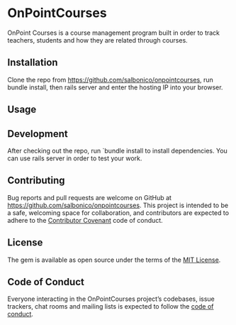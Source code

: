 # OnPointCourses

OnPoint Courses is a course management program built in order to track teachers, students and how they are related through courses.

## Installation
Clone the repo from https://github.com/salbonico/onpointcourses, run bundle install, then rails server and enter the hosting IP into your browser.


## Usage
 


## Development

After checking out the repo, run `bundle install to install dependencies. You can use rails server in order to test your work. 


## Contributing

Bug reports and pull requests are welcome on GitHub at https://github.com/salbonico/onpointcourses. This project is intended to be a safe, welcoming space for collaboration, and contributors are expected to adhere to the [Contributor Covenant](http://contributor-covenant.org) code of conduct.

## License

The gem is available as open source under the terms of the [MIT License](https://opensource.org/licenses/MIT).

## Code of Conduct

Everyone interacting in the OnPointCourses project’s codebases, issue trackers, chat rooms and mailing lists is expected to follow the [code of conduct](https://github.com/salbonico/onpointcourses/blob/master/CODE_OF_CONDUCT.md).
